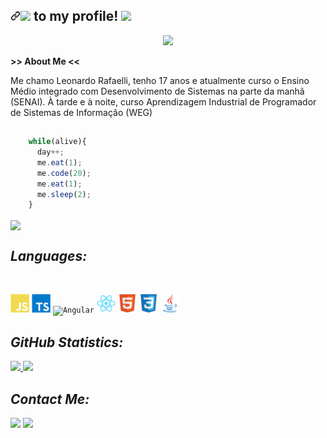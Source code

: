 ## <a id="user-content--olá-pessoal-" class="anchor" aria-hidden="true" href="#-olá-pessoal-"><svg class="octicon octicon-link" viewBox="0 0 16 16" version="1.1" width="16" height="16" aria-hidden="true"><path fill-rule="evenodd" d="M7.775 3.275a.75.75 0 001.06 1.06l1.25-1.25a2 2 0 112.83 2.83l-2.5 2.5a2 2 0 01-2.83 0 .75.75 0 00-1.06 1.06 3.5 3.5 0 004.95 0l2.5-2.5a3.5 3.5 0 00-4.95-4.95l-1.25 1.25zm-4.69 9.64a2 2 0 010-2.83l2.5-2.5a2 2 0 012.83 0 .75.75 0 001.06-1.06 3.5 3.5 0 00-4.95 0l-2.5 2.5a3.5 3.5 0 004.95 4.95l1.25-1.25a.75.75 0 00-1.06-1.06l-1.25 1.25a2 2 0 01-2.83 0z"></path></svg></a><a target="_blank" rel="noopener noreferrer" href="https://raw.githubusercontent.com/alexnaiman/alexnaiman/master/resources/welcomeglitch.gif"><img src="https://raw.githubusercontent.com/alexnaiman/alexnaiman/master/resources/welcomeglitch.gif" width="50px" style="max-width: 100%;"></a> to my profile! <a target="_blank" rel="noopener noreferrer" href="https://raw.githubusercontent.com/iampavangandhi/iampavangandhi/master/gifs/Hi.gif"><img src="https://raw.githubusercontent.com/iampavangandhi/iampavangandhi/master/gifs/Hi.gif" width="30px" style="max-width: 100%;"></a>


<p align="center">
   <img width="400" src="https://i2.wp.com/allhtaccess.info/wp-content/uploads/2018/03/programming.gif?fit=1281%2C716&ssl=1" />
</p>

**>> About Me <<**

<p>Me chamo Leonardo Rafaelli, tenho 17 anos e atualmente curso o Ensino Médio integrado com Desenvolvimento de Sistemas na parte da manhã (SENAI). À tarde e à noite, curso Aprendizagem Industrial de Programador de Sistemas de Informação (WEG)</p>

##

```js
    while(alive){
      day++;
      me.eat(1);
      me.code(20);
      me.eat(1);
      me.sleep(2);
    }
```

<img align="center" width="400" src="https://user-images.githubusercontent.com/87677774/169579218-e1e0e244-6854-4d68-8524-5bcf8a60a5b0.gif" />


## *Languages:*
<div style="display: inline_block"><br>

<code><img alt="Js" height="30" src="https://raw.githubusercontent.com/devicons/devicon/master/icons/javascript/javascript-plain.svg"></code>
<code><img alt="Ts" height="30" src="https://raw.githubusercontent.com/devicons/devicon/master/icons/typescript/typescript-plain.svg"></code>
<code><img alt="Angular" height="30" src="https://cdn.jsdelivr.net/gh/devicons/devicon/icons/angularjs/angularjs-original.svg" /></code>
<code><img alt="React" height="30" src="https://raw.githubusercontent.com/devicons/devicon/master/icons/react/react-original.svg"></code>
<code><img alt="HTML" height="30" src="https://raw.githubusercontent.com/devicons/devicon/master/icons/html5/html5-original.svg"></code>
<code><img alt="CSS" height="30" src="https://raw.githubusercontent.com/devicons/devicon/master/icons/css3/css3-original.svg"></code>
<code><img alt="JAVA" height="30" src="https://raw.githubusercontent.com/devicons/devicon/master/icons/java/java-original.svg"></code>

</div>
    
## *GitHub Statistics:*
<a href="https://github.com/leonardorafaelli" text-decoration="none">
    <div aling:"center">
        <img height="180em" src="https://github-readme-stats.vercel.app/api?username=leonardorafaelli&show_icons=true&theme=gotham&include_all_commits=true&count_private=true"/>
        <img height="180em" src="https://github-readme-stats.vercel.app/api/top-langs/?username=leonardorafaelli&layout=compact&langs_count=7&theme=gotham"/>
    </div>
</a>
    


## *Contact Me:*
<div> 
  <a href = "mailto:leonardorafaelli@gmail.com" target="_blank"><img src="https://img.shields.io/badge/-Gmail-%23333?style=for-the-badge&logo=gmail&logoColor=white"></a>
  <a href="https://www.linkedin.com/in/leonardo-rafaelli-5338b8211" target="_blank"><img src="https://img.shields.io/badge/-LinkedIn-%230077B5?style=for-the-badge&logo=linkedin&logoColor=white"></a> 
</div>
